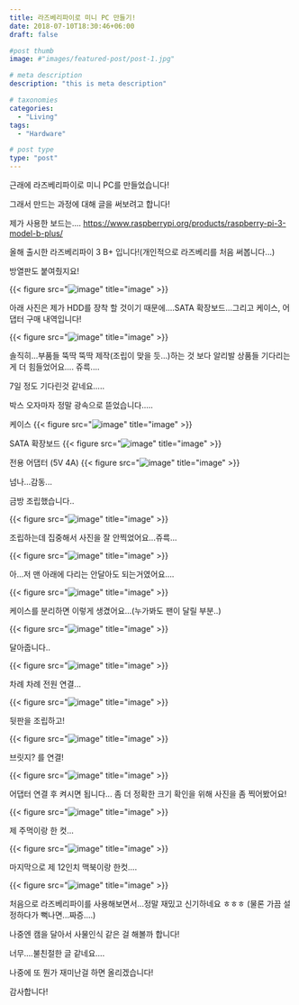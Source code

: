 ```yaml
---
title: 라즈베리파이로 미니 PC 만들기!
date: 2018-07-10T18:30:46+06:00
draft: false

#post thumb
image: #"images/featured-post/post-1.jpg"

# meta description
description: "this is meta description"

# taxonomies
categories:
  - "Living"
tags:
  - "Hardware"

# post type
type: "post"
---
```



근래에 라즈베리파이로 미니 PC를 만들었습니다!

그래서 만드는 과정에 대해 글을 써보려고 합니다!

제가 사용한 보드는....
https://www.raspberrypi.org/products/raspberry-pi-3-model-b-plus/

올해 출시한 라즈베리파이 3 B+ 입니다!(개인적으로 라즈베리를 처음 써봅니다...)

방열판도 붙여줬지요!

{{< figure src="![image](/images/post/pi/01.jpg)" title="image" >}}

아래 사진은 제가 HDD를 장착 할 것이기 때문에....SATA 확장보드...그리고 케이스, 어댑터 구매 내역입니다!

{{< figure src="![image](/images/post/pi/02.jpg)" title="image" >}}

솔직히...부품들 뚝딱 뚝딱 제작(조립이 맞을 듯...)하는 것 보다 알리발 상품들 기다리는게 더 힘들었어요.... 쥬륵....

7일 정도 기다린것 같네요.....

박스 오자마자 정말 광속으로 뜯었습니다.....

케이스
{{< figure src="![image](/images/post/pi/03.jpg)" title="image" >}}

SATA 확장보드
{{< figure src="![image](/images/post/pi/04.jpg)" title="image" >}}

전용 어댑터 (5V 4A)
{{< figure src="![image](/images/post/pi/05.jpg)" title="image" >}}

넘나...감동...

금방 조립했습니다..

{{< figure src="![image](/images/post/pi/06.jpg)" title="image" >}}


조립하는데 집중해서 사진을 잘 안찍었어요...쥬륵...

{{< figure src="![image](/images/post/pi/07.jpg)" title="image" >}}


아...저 맨 아래에 다리는 안달아도 되는거였어요....

{{< figure src="![image](/images/post/pi/08.jpg)" title="image" >}}


케이스를 분리하면 이렇게 생겼어요...(누가봐도 팬이 달릴 부분..)

{{< figure src="![image](/images/post/pi/09.jpg)" title="image" >}}

달아줍니다..

{{< figure src="![image](/images/post/pi/10.jpg)" title="image" >}}

차례 차례 전원 연결...

{{< figure src="![image](/images/post/pi/11.jpg)" title="image" >}}


뒷판을 조립하고!

{{< figure src="![image](/images/post/pi/12.jpg)" title="image" >}}

브릿지? 를 연결!

{{< figure src="![image](/images/post/pi/13.jpg)" title="image" >}}

어댑터 연결 후 켜시면 됩니다...
좀 더 정확한 크기 확인을 위해 사진을 좀 찍어봤어요!

{{< figure src="![image](/images/post/pi/14.jpg)" title="image" >}}

제 주먹이랑 한 컷...

{{< figure src="![image](/images/post/pi/15.jpg)" title="image" >}}

마지막으로 제 12인치 맥북이랑 한컷....

{{< figure src="![image](/images/post/pi/16.jpg)" title="image" >}}

처음으로 라즈베리파이를 사용해보면서...정말 재밌고 신기하네요 ㅎㅎㅎ
(물론 가끔 설정하다가 뻑나면...짜증....)

나중엔 캠을 달아서 사물인식 같은 걸 해볼까 합니다!

너무....불친절한 글 같네요....

나중에 또 뭔가 재미난걸 하면 올리겠습니다!

감사합니다!

